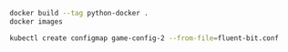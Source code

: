 ```bash
docker build --tag python-docker .
docker images
```

```bash
kubectl create configmap game-config-2 --from-file=fluent-bit.conf
```